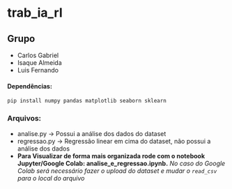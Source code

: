 # trab_ia_rl

## Grupo
- Carlos Gabriel
- Isaque Almeida
- Luis Fernando

#### Dependências:
```pip install numpy pandas matplotlib seaborn sklearn```

### Arquivos:
- analise.py -> Possui a análise dos dados do dataset
- regressao.py -> Regressão linear em cima do dataset, não possui a análise dos dados
- **Para Visualizar de forma mais organizada rode com o notebook Jupyter/Google Colab: analise_e_regressao.ipynb.** *No caso do Google Colab será necessário fazer o upload do dataset e mudar o `read_csv` para o local do arquivo*
